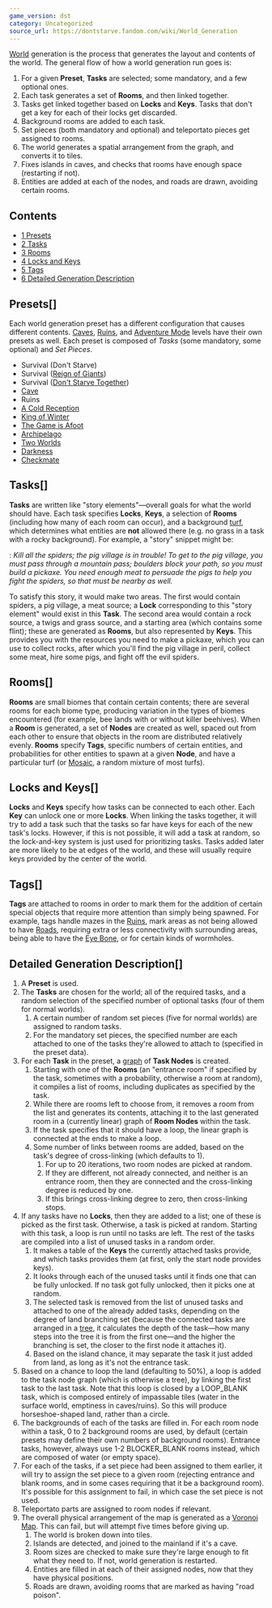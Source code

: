 ```yaml
---
game_version: dst
category: Uncategorized
source_url: https://dontstarve.fandom.com/wiki/World_Generation
---
```


[World](/wiki/World "World") generation is the process that generates the layout and contents of the world. The general flow of how a world generation run goes is:

1. For a given **Preset**, **Tasks** are selected; some mandatory, and a few optional ones.
2. Each task generates a set of **Rooms**, and then linked together.
3. Tasks get linked together based on **Locks** and **Keys**. Tasks that don't get a key for each of their locks get discarded.
4. Background rooms are added to each task.
5. Set pieces (both mandatory and optional) and teleportato pieces get assigned to rooms.
6. The world generates a spatial arrangement from the graph, and converts it to tiles.
7. Fixes islands in caves, and checks that rooms have enough space (restarting if not).
8. Entities are added at each of the nodes, and roads are drawn, avoiding certain rooms.

## Contents

* [1 Presets](#Presets)
* [2 Tasks](#Tasks)
* [3 Rooms](#Rooms)
* [4 Locks and Keys](#Locks_and_Keys)
* [5 Tags](#Tags)
* [6 Detailed Generation Description](#Detailed_Generation_Description)

## Presets[]

Each world generation preset has a different configuration that causes different contents. [Caves](/wiki/Caves "Caves"), [Ruins](/wiki/Ruins "Ruins"), and [Adventure Mode](/wiki/Adventure_Mode "Adventure Mode") levels have their own presets as well. Each preset is composed of *Tasks* (some mandatory, some optional) and *Set Pieces*.

* Survival (Don't Starve)
* Survival ([Reign of Giants](/wiki/Don%27t_Starve:_Reign_of_Giants "Don't Starve: Reign of Giants"))
* Survival ([Don't Starve Together](/wiki/Don%27t_Starve_Together "Don't Starve Together"))
* [Cave](/wiki/Cave "Cave")
* Ruins
* [A Cold Reception](/wiki/Adventure_Mode "Adventure Mode")
* [King of Winter](/wiki/Adventure_Mode "Adventure Mode")
* [The Game is Afoot](/wiki/World_Generation_Screen "World Generation Screen")
* [Archipelago](/wiki/Adventure_Mode "Adventure Mode")
* [Two Worlds](/wiki/Adventure_Mode "Adventure Mode")
* [Darkness](/wiki/Adventure_Mode "Adventure Mode")
* [Checkmate](/wiki/Adventure_Mode "Adventure Mode")

## Tasks[]

**Tasks** are written like "story elements"—overall goals for what the world should have. Each task specifies **Locks**, **Keys**, a selection of **Rooms** (including how many of each room can occur), and a background [turf](/wiki/Turf "Turf"), which determines what entities are **not** allowed there (e.g. no grass in a task with a rocky background). For example, a "story" snippet might be:

:   *Kill all the spiders; the pig village is in trouble! To get to the pig village, you must pass through a mountain pass; boulders block your path, so you must build a pickaxe. You need enough meat to persuade the pigs to help you fight the spiders, so that must be nearby as well.*

To satisfy this story, it would make two areas. The first would contain spiders, a pig village, a meat source; a **Lock** corresponding to this "story element" would exist in this **Task**. The second area would contain a rock source, a twigs and grass source, and a starting area (which contains some flint); these are generated as **Rooms**, but also represented by **Keys**. This provides you with the resources you need to make a pickaxe, which you can use to collect rocks, after which you'll find the pig village in peril, collect some meat, hire some pigs, and fight off the evil spiders.

## Rooms[]

**Rooms** are small biomes that contain certain contents; there are several rooms for each biome type, producing variation in the types of biomes encountered (for example, bee lands with or without killer beehives). When a **Room** is generated, a set of **Nodes** are created as well, spaced out from each other to ensure that objects in the room are distributed relatively evenly. **Rooms** specify **Tags**, specific numbers of certain entities, and probabilities for other entities to spawn at a given **Node**, and have a particular turf (or [Mosaic](/wiki/Mosaic "Mosaic"), a random mixture of most turfs).

## Locks and Keys[]

**Locks** and **Keys** specify how tasks can be connected to each other. Each **Key** can unlock one or more **Locks**. When linking the tasks together, it will try to add a task such that the tasks so far have keys for each of the new task's locks. However, if this is not possible, it will add a task at random, so the lock-and-key system is just used for prioritizing tasks. Tasks added later are more likely to be at edges of the world, and these will usually require keys provided by the center of the world.

## Tags[]

**Tags** are attached to rooms in order to mark them for the addition of certain special objects that require more attention than simply being spawned. For example, tags handle mazes in the [Ruins](/wiki/Ruins "Ruins"), mark areas as not being allowed to have [Roads](/wiki/Road "Road"), requiring extra or less connectivity with surrounding areas, being able to have the [Eye Bone](/wiki/Eye_Bone "Eye Bone"), or for certain kinds of wormholes.

## Detailed Generation Description[]

1. A **Preset** is used.
2. The **Tasks** are chosen for the world; all of the required tasks, and a random selection of the specified number of optional tasks (four of them for normal worlds).
   1. A certain number of random set pieces (five for normal worlds) are assigned to random tasks.
   2. For the mandatory set pieces, the specified number are each attached to one of the tasks they're allowed to attach to (specified in the preset data).
3. For each **Task** in the preset, a [graph](http://en.wikipedia.org/wiki/Graph_(mathematics)) of **Task Nodes** is created.
   1. Starting with one of the **Rooms** (an "entrance room" if specified by the task, sometimes with a probability, otherwise a room at random), it compiles a list of rooms, including duplicates as specified by the task.
   2. While there are rooms left to choose from, it removes a room from the list and generates its contents, attaching it to the last generated room in a (currently linear) graph of **Room Nodes** within the task.
   3. If the task specifies that it should have a loop, the linear graph is connected at the ends to make a loop.
   4. Some number of links between rooms are added, based on the task's degree of cross-linking (which defaults to 1).
      1. For up to 20 iterations, two room nodes are picked at random.
      2. If they are different, not already connected, and neither is an entrance room, then they are connected and the cross-linking degree is reduced by one.
      3. If this brings cross-linking degree to zero, then cross-linking stops.
4. If any tasks have no **Locks**, then they are added to a list; one of these is picked as the first task. Otherwise, a task is picked at random. Starting with this task, a loop is run until no tasks are left. The rest of the tasks are compiled into a list of unused tasks in a random order.
   1. It makes a table of the **Keys** the currently attached tasks provide, and which tasks provides them (at first, only the start node provides keys).
   2. It looks through each of the unused tasks until it finds one that can be fully unlocked. If no task got fully unlocked, then it picks one at random.
   3. The selected task is removed from the list of unused tasks and attached to one of the already added tasks, depending on the degree of land branching set (because the connected tasks are arranged in a [tree](http://en.wikipedia.org/wiki/Tree_(graph_theory)), it calculates the depth of the task—how many steps into the tree it is from the first one—and the higher the branching is set, the closer to the first node it attaches it).
   4. Based on the island chance, it may separate the task it just added from land, as long as it's not the entrance task.
5. Based on a chance to loop the land (defaulting to 50%), a loop is added to the task node graph (which is otherwise a tree), by linking the first task to the last task. Note that this loop is closed by a LOOP\_BLANK task, which is composed entirely of impassable tiles (water in the surface world, emptiness in caves/ruins). So this will produce horseshoe-shaped land, rather than a circle.
6. The backgrounds of each of the tasks are filled in. For each room node within a task, 0 to 2 background rooms are used, by default (certain presets may define their own numbers of background rooms). Entrance tasks, however, always use 1-2 BLOCKER\_BLANK rooms instead, which are composed of water (or empty space).
7. For each of the tasks, if a set piece had been assigned to them earlier, it will try to assign the set piece to a given room (rejecting entrance and blank rooms, and in some cases requiring that it be a background room). It's possible for this assignment to fail, in which case the set piece is not used.
8. Teleportato parts are assigned to room nodes if relevant.
9. The overall physical arrangement of the map is generated as a [Voronoi Map](http://en.wikipedia.org/wiki/Voronoi_diagram). This can fail, but will attempt five times before giving up.
   1. The world is broken down into tiles.
   2. Islands are detected, and joined to the mainland if it's a cave.
   3. Room sizes are checked to make sure they're large enough to fit what they need to. If not, world generation is restarted.
   4. Entities are filled in at each of their assigned nodes, now that they have physical positions.
   5. Roads are drawn, avoiding rooms that are marked as having "road poison".